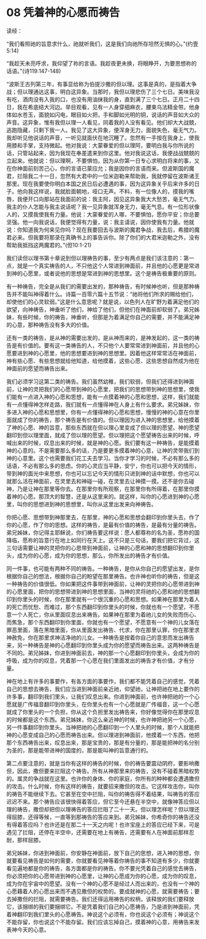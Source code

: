 # 08 凭着神的心愿而祷告


读经：

“我们看照祂的旨意求什么，祂就听我们，这是我们向祂所存坦然无惧的心。”(约壹 5:14)

“我趁天未亮呼求，我仰望了祢的言语。我趁夜更未换，将眼睁开，为要思想祢的话语。”(诗119:147-148)

“波斯王古列第三年，有事显给称为伯提沙撒的但以理。这事是真的，是指着大争战；但以理通达这事，明白这异象。当那时，我但以理悲伤了三个七日。美味我没有吃，酒肉没有入我的口，也没有用油抹我的身，直到满了三个七日。正月二十四日，我在希底结大河边。举目观看，见有一人身穿细麻衣，腰束乌法精金带。他身体如水苍玉，面貌如闪电，眼目如火把，手和脚如光明的铜，说话的声音如大众的声音。这异象，惟有我但以理一人看见，同着我的人没有看见。他们却大大战兢，逃跑隐藏，只剩下我一人。我见了这大异象，便浑身无力，面貌失色，毫无气力。我却听见他说话的声音，一听见就面伏在地沉睡了。忽然有一手按在我身上，使我用膝和手掌，支持微起。他对我说：大蒙眷爱的但以理阿，要明白我与你所说的话，只管站起来，因为我现在奉差遣来到你这里。他对我说这话，我便战战兢兢的立起来。他就说：但以理啊，不要惧怕，因为从你第一日专心求明白将来的事，又在你神面前刻苦己心，你的言语已蒙应允；我是因你的言语而来。但波斯国的魔君，拦阻我二十一日，忽然有大君中的一位米迦勒来帮助我，我就停留在波斯诸王那里。现在我要使你明白本国之民日后必遭遇的事，因为这异象关乎后来许多的日子。他向我这样说，我就脸面朝地，哑口无声。不料，有一位像人的，摸我的嘴唇，我便开口向那站在我面前的说：我主阿，因见这异象我大大愁苦，毫无气力。我主的仆人怎能与我主说话呢？我一见异象就浑身无力，毫无气息。有一位形状像人的，又摸我使我有力量。他说：大蒙眷爱的人哪，不要惧怕，愿你平安；你总要坚强。他一向我说话，我便觉得有力量，说：我主请说，因你使我有力量。他就说：你知道我为何来见你吗？现在我要回去与波斯的魔君争战，我去后，希腊的魔君必来。但我要将那录在真确书上的事告诉你。除了你们的大君米迦勒之外，没有帮助我抵挡这两魔君的。”(但10:1-21)

我们读但以理书第十章说到但以理祷告的事，至少有两点是我们该注意的：第一点，就是一个真实祷告的人，不只他这个人常进到神面前，并且他的心愿更是常进到神的心愿里，或者说他的思想是常进到神的思想里。这个是祷告极重要的原则。

有一种祷告，完全是从我们的需要出发的，那种祷告，有时候神也听，但是那种祷告并不能叫神得着什么。诗篇一百零六篇十五节说：“祂将他们所求的赐给他们，却使他们的心灵软弱。”这是什么意思呢？就是说，以色列人在旷野为着满足他们的欲望，向神祷告，神垂听了他们，神给了他们，但他们在神面前却软弱了。弟兄姊妹，有些时候，你的祷告，神垂听，但那是为着满足你自己的需要，并不能满足神的心意，那种祷告没有多大的价值。

还有一类的祷告，是从神的需要出发的，是从神而来的，是神发起的，这一类的祷告是有价值的。要有这一类祷告的人，不只他个人要常常进到神面前，并且他的心愿要进到神的心愿里，他的思想要进到神的思想里。因着他这样常常活在神面前，神有些心愿、有些思想就给他知道，给他摸着，这些心愿、这些思想自然成为他在神面前的愿望而祷告出来。

我们必须学习这第二类的祷告。我们虽然幼稚，我们软弱，但我们还得进到神面前，让神的灵把我们的心愿带到神的心愿里，把我们的思想带到神的思想里，使我们能有一点进入神的心愿和思想，能有一点摸着神的心愿和思想，这样，我们就能有一点懂得神怎样走路，我们就有一点懂得神在人身上有什么要求。弟兄姊妹，你多进入神的心愿和思想里，你有一点懂得神的心愿和思想，慢慢的神的心意在你里面就成了你的祷告，那个祷告是有价值的。但以理因为进入神的思想里，给他摸着了神的心愿、神的旨意，那些东西就在但以理心里变成了但以理的愿望。神的愿望翻印到但以理里面，就成了但以理的愿望。但以理把这个愿望祷告出来的时候，呼喊出来的时候，叹息出来的时候，就是神的心愿。我们要有这一种祷告，是能摸着神的心意的。不是需要那么多的话，乃是要更多摸着神的心意，让神的灵带我们到神的心意里。这个也需要我们花工夫去学习。当你才学习的时候，不必有那么多的话语，不必有那么多的思虑。你的心灵应当平静，安宁，你也可以把今天的情形，带到神的面光中来思想，你也可以忘记今天的情形只进到神的话中默想，你也可以就那么活在神面前，在灵里去和神碰一碰，在灵里去让神摸一摸。还不是你去碰神，乃是让神在那里等你去。在那里你有所观察，在那里你有所得着，在那里你摸着神的心愿。那顶大的智慧，还是从这里来的。就这样，叫你的心愿进到神的心愿里，叫你的思想进到神的思想里，叫你从这里出发来向神祷告。

你把心愿、思想带到神那里去，在那里，神的心愿和思想会翻印到你里头去，作了你的心愿，作了你的思想。这样的祷告，是最有价值的祷告，是最有分量的祷告。弟兄姊妹，你记得主耶稣说，你们祷告要这样说：愿人都尊祢的名为圣，愿祢的国降临，愿祢的旨意行在地上如同行在天上。这不只是三句话，要我们把它背过，这三句话需要让神的灵把你的心思带到神面前，让神的心愿和神的思想翻印到你里头，成为你的心愿，成为你的思想，那么，你所发出的祷告才有价值。

同一件事，也可能有两种不同的祷告。一种祷告，是你从你自己的愿望出发，是你根据你自己的想法，根据你自己的盼望在那里祷告。也许神也听你的祷告，但是这一种祷告的价值很低。你如果把这件事带到神面前，让神的灵把你的心愿带进到神的心愿里面，把你的思想带进到神的思想里面，当神的灵将祂的心愿和祂的思想翻印到你里头的时候，你在那里就有一个很沉重的心愿和思想。如果神在那里为着人的死亡而忧愁、而难过，那个东西翻印到你里头的时候，你就也有一个愿望，不愿意一个人死亡，你从里面叹息出来祷告。如果神在那里为着祂儿女的失败而伤心、而焦急，那个东西翻印到你里面，你就也有一个愿望，不愿意有一个神的儿女落在罪恶里面，落在黑暗里面，你从里面发出祷告、代求，你在那里认罪，你在那里求神赦免，你在那里求神洁净祂的儿女。一种祷告是按着你自己的意思而发出祷告来，另一种祷告是神的心愿翻印到你里头成为你的愿望而祷告出来。这两种祷告是不同的。弟兄姊妹，你进到神面前去，神的那一个心愿翻印到你里头，会成为你的呼吸，成为你的叹息，凭着那一个心愿在我们里面发出的祷告才有价值，才有分量。

神在地上有许多的事要作，有各方面的事要作，我们都不能凭着自己的感觉，凭着自己的思想去祷告，我们应当进到神面前亲近祂，仰望祂，让神把祂在地上要作的许多事，翻印到我们里头，让我们叹息出来。你进到神面前，也许神把祂的一个心愿就是广传福音翻印到你里头，在你里头也有一个心愿就是广传福音，这一个心愿就成了你里头的一个负担，你从这个负担里发出祷告来，你好像觉得你在那里叹息的时候都是这个东西。弟兄姊妹，你这么亲近神的时候，也许神把祂另一个心愿，另一件事翻印到你里头。当神把祂的心愿翻印到一个人里头的时候，那个人就能把神的心愿变成自己的心愿而祷告出来。但以理进到神面前，他摸着一个东西，他把那个东西祷告出来，叹息出来，那是宝贵的，那是有分量的，那是能把神的名分别为圣的，那是能带进神的国度的，那是能叫神的旨意通行的。

第二点要注意的，就是当你有这样的祷告的时候，你的祷告要震动阴府，要影响撒但，因此，撒但要来拦阻这个祷告。所有从神那里来的祷告，没有不碰着黑暗权势的。属灵的争战就在这里。也许你的身体、你的家庭，你所有的种种都会遭遇撒但的攻击。什么时候，你有这样的祷告，就要招来撒但的攻击。它这样攻击你，叫你的祷告不能继续下去。它甚至在空中拦阻，叫你的祷告得不着结果，叫祷告的答应迟迟不来。那个祷告应该很快得着答应，但它至今还悬在半空中，就像神答应但以理的祷告，撒但却把但以理祷告的答应拦阻了二十一天。但以理怎样呢？但以理还得屈膝，还得等候，一直等到那祷告的答应来到。弟兄姊妹，你希奇你的祷告还没有得着答应吗？也许还是在那二十一天之内呢！也许宝座上的答应已经下来，可是遇见了拦阻，还停在半空中，还需要在地上有祷告，还需要有人在神面前那样忍耐，那样屈膝。

弟兄姊妹，你进到神面前，你安静在神面前，放下自己的思想，进入神的思想，你就要看见祷告是如何的需要，你就要看见神等着你祷告的事不知道有多少，你就要看见遍地都是你的祷告，各方面都是你的祷告。你不要光凭着自己的感觉去祷告，你必须把你的心愿带进到神的心愿里，让神的心愿成为你的心愿，成为你的叹息，成为你在宇宙中的愿望。没有一个神的心愿不是经过人而出来的，也没有一个神的心愿藉着人的心愿出来而不遇见撒但的权势的。要成就神的心愿，就需要祷告；要去掉撒但的拦阻，就需要祷告。我们还得运用祷告的权柄，该释放的我们要释放它，该捆绑的我们要捆绑它。不是凭着我们自己的心愿祷告，乃是进到神面前，凭着神翻印到我们里头的心愿祷告。神说这个必须有，你也说这个必须有；神说这个不能存留，你也说这个不能存留。我们应该忘掉自己，摸着神的心意，用祷告来发表神今天的心意。